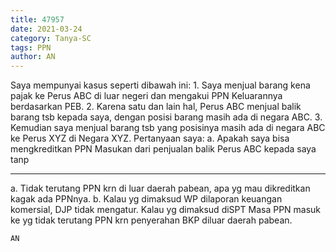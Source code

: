 ```yaml
---
title: 47957
date: 2021-03-24
category: Tanya-SC
tags: PPN
author: AN
---
```


Saya mempunyai kasus seperti dibawah ini: 1. Saya menjual barang kena pajak ke Perus ABC di luar negeri dan mengakui PPN Keluarannya berdasarkan PEB. 2. Karena satu dan lain hal, Perus ABC menjual balik barang tsb kepada saya, dengan posisi barang masih ada di negara ABC. 3. Kemudian saya menjual barang tsb yang posisinya masih ada di negara ABC ke Perus XYZ di Negara XYZ. Pertanyaan saya: a. Apakah saya bisa mengkreditkan PPN Masukan dari penjualan balik Perus ABC kepada saya tanp

---

a. Tidak terutang PPN krn di luar daerah pabean, apa yg mau dikreditkan kagak ada PPNnya. b. Kalau yg dimaksud WP dilaporan keuangan komersial, DJP tidak mengatur. Kalau yg dimaksud diSPT Masa PPN masuk ke yg tidak terutang PPN krn penyerahan BKP diluar daerah pabean.

`AN`
